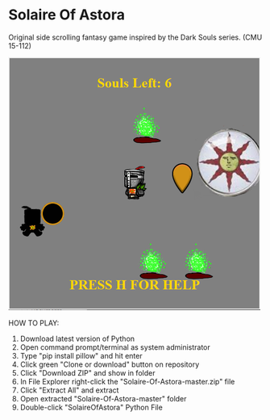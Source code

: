 # Solaire Of Astora
Original side scrolling fantasy game inspired by the Dark Souls series. (CMU 15-112)

![SOA](SOA.png?raw=true)

HOW TO PLAY:

1. Download latest version of Python
2. Open command prompt/terminal as system administrator
3. Type "pip install pillow" and hit enter
2. Click green "Clone or download" button on repository
3. Click "Download ZIP" and show in folder
4. In File Explorer right-click the "Solaire-Of-Astora-master.zip" file
5. Click "Extract All" and extract
6. Open extracted "Solaire-Of-Astora-master" folder
7. Double-click "SolaireOfAstora" Python File
